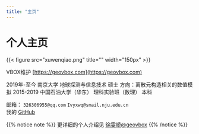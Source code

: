 ```yaml
---
title: "主页"
---
```


# 个人主页

{{< figure src="xuwenqiao.png" title=""  width="150px" >}}


VBOX维护 [https://geovbox.com](https://geovbox.com)

2019年-至今 南京大学 地球探测与信息技术 硕士 方向：离散元构造相关的数值模拟
2015-2019 中国石油大学（华东） 理科实验班（数理） 本科


邮箱： `326306955@qq.com` `Ivyxwq@smail.nju.edu.cn`  
我的 [GitHub](https://github.com/Ivyxwq) 



{{% notice note %}}
更详细的个人介绍见 [徐雯峤@geovbox](https://geovbox.com/about/xuwenqiao/)
{{% /notice %}}

